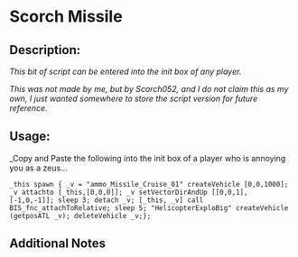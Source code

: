 # Scorch Missile
## Description:
_This bit of script can be entered into the init box of any player._

_This was not made by me, but by Scorch052, and I do not claim this as my own, I just wanted somewhere to store the script version for future reference._

## Usage:

_Copy and Paste the following into the init box of a player who is annoying you as a zeus...

```
_this spawn { _v = "ammo_Missile_Cruise_01" createVehicle [0,0,1000]; _v attachto [_this,[0,0,0]]; _v setVectorDirAndUp [[0,0,1], [-1,0,-1]]; sleep 3; detach _v; [_this, _v] call BIS_fnc_attachToRelative; sleep 5; "HelicopterExploBig" createVehicle (getposATL _v); deleteVehicle _v;};
```


## Additional Notes

